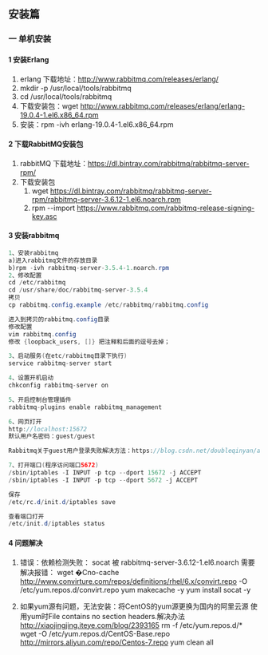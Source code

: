 ## 安装篇

### 一 单机安装

#### 1 安装Erlang

1. erlang 下载地址：http://www.rabbitmq.com/releases/erlang/
2. mkdir -p /usr/local/tools/rabbitmq
3. cd /usr/local/tools/rabbitmq
4. 下载安装包：wget http://www.rabbitmq.com/releases/erlang/erlang-19.0.4-1.el6.x86_64.rpm
5. 安装：rpm -ivh erlang-19.0.4-1.el6.x86_64.rpm

#### 2 下载RabbitMQ安装包

1. rabbitMQ 下载地址：https://dl.bintray.com/rabbitmq/rabbitmq-server-rpm/
2. 下载安装包
   1. wget https://dl.bintray.com/rabbitmq/rabbitmq-server-rpm/rabbitmq-server-3.6.12-1.el6.noarch.rpm
   2. rpm --import https://www.rabbitmq.com/rabbitmq-release-signing-key.asc

#### 3 安装rabbitmq

~~~java
1、安装rabbitmq
a)进入rabbitmq文件的存放目录
b)rpm -ivh rabbitmq-server-3.5.4-1.noarch.rpm
2、修改配置
cd /etc/rabbitmq
cd /usr/share/doc/rabbitmq-server-3.5.4
拷贝
cp rabbitmq.config.example /etc/rabbitmq/rabbitmq.config

进入到拷贝的rabbitmq.config目录
修改配置
vim rabbitmq.config
修改 {loopback_users, []} 把注释和后面的逗号去掉；

3、启动服务(在etc/rabbitmq目录下执行)
service rabbitmq-server start

4、设置开机启动
chkconfig rabbitmq-server on

5、开启控制台管理插件
rabbitmq-plugins enable rabbitmq_management

6、网页打开
http://localhost:15672
默认用户名密码：guest/guest

Rabbitmq关于guest用户登录失败解决方法：https://blog.csdn.net/doubleqinyan/article/details/81081673

7、打开端口(程序访问端口5672)
/sbin/iptables -I INPUT -p tcp --dport 15672 -j ACCEPT
/sbin/iptables -I INPUT -p tcp --dport 5672 -j ACCEPT

保存
/etc/rc.d/init.d/iptables save

查看端口打开
/etc/init.d/iptables status
~~~

#### 4 问题解决

1. 错误：依赖检测失败：
    socat 被 rabbitmq-server-3.6.12-1.el6.noarch 需要
   解决报错：
    wget �Cno-cache http://www.convirture.com/repos/definitions/rhel/6.x/convirt.repo -O /etc/yum.repos.d/convirt.repo
    yum makecache -y
    yum install socat -y

2. 如果yum源有问题，无法安装：将CentOS的yum源更换为国内的阿里云源
   使用yum时File contains no section headers.解决办法
   http://xiaojingjing.iteye.com/blog/2393165
    rm -f /etc/yum.repos.d/*
    wget -O /etc/yum.repos.d/CentOS-Base.repo http://mirrors.aliyun.com/repo/Centos-7.repo
    yum clean all




































